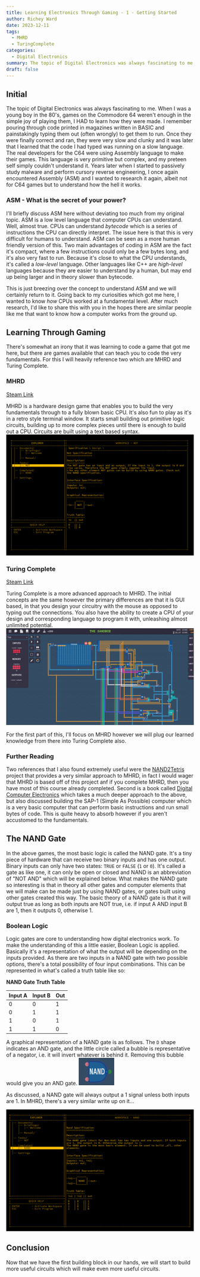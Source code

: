 ```yaml
---
title: Learning Electronics Through Gaming - 1 - Getting Started
author: Richey Ward
date: 2023-12-11
tags:
  - MHRD
  - TuringComplete
categories:
  - Digital Electronics
summary: The topic of Digital Electronics was always fascinating to me.  When I...
draft: false
---
```


## Initial
The topic of Digital Electronics was always fascinating to me.  When I was a young boy in the 80's, games on the Commodore 64 weren't enough in the simple joy of playing them, I HAD to learn how they were made.  I remember pouring through code printed in magazines written in BASIC and painstakingly typing them out (often wrongly) to get them to run. Once they were finally correct and ran, they were very slow and clunky and it was later that I learned that the code I had typed was running on a slow language. The real developers for the C64 were using Assembly language to make their games.  This language is very primitive but complex, and my preteen self simply couldn't understand it.  Years later when I started to passively study malware and perform cursory reverse engineering, I once again encountered Assembly (ASM) and I wanted to research it again, albeit not for C64 games but to understand how the hell it works.

### ASM - What is the secret of your power?
I'll briefly discuss ASM here without deviating too much from my original topic. ASM is a low level language that computer CPUs can understand.  Well, almost true. CPUs can understand *bytecode* which is a series of instructions the CPU can directly interpret. The issue here is that this is very difficult for humans to understand.  ASM can be seen as a more human friendly version of this. Two main advantages of coding in ASM are the fact it's compact, where a few instructions could only be a few bytes long, and it's also very fast to run.  Because it's close to what the CPU understands, it's called a *low-level* language.  Other languages like C++ are *high-level* languages because they are easier to understand by a human, but may end up being larger and in theory slower than bytecode.

This is just breezing over the concept to understand ASM and we will certainly return to it. Going back to my curiosities which got me here, I wanted to know *how* CPUs worked at a fundamental level.  After much research, I'd like to share this with you in the hopes there are similar people like me that want to know how a computer works from the ground up.

## Learning Through Gaming
There's somewhat an irony that it was learning to code a game that got me here, but there are games available that can teach you to code the very fundamentals.  For this I will heavily reference two which are MHRD and Turing Complete.

### MHRD
[Steam Link](https://store.steampowered.com/app/576030/MHRD/)

MHRD is a hardware design game that enables you to build the very fundamentals through to a fully blown basic CPU. It's also fun to play as it's in a retro style terminal window. It starts small building out primitive logic circuits, building up to more complex pieces until there is enough to build out a CPU. Circuits are built using a text based syntax. 
![](mhrd.png)

### Turing Complete
[Steam Link](https://store.steampowered.com/app/1444480/Turing_Complete/)

Turing Complete is a more advanced approach to MHRD. The initial concepts are the same however the primary differences are that it is GUI based, in that you design your circuitry with the mouse as opposed to typing out the connections.  You also have the ability to create a CPU of your design and corresponding language to program it with, unleashing almost unlimited potential. 
![](turing-complete.png)

For the first part of this, I'll focus on MHRD however we will plug our learned knowledge from there into Turing Complete also.
### Further Reading
Two references that I also found extremely useful were the [NAND2Tetris](https://www.nand2tetris.org/) project that provides a very similar approach to MHRD, in fact I would wager that MHRD is based off of this project anf if you complete MHRD, then you have most of this course already completed.  Second is a book called [Digital Computer Electronics](https://archive.org/details/367026792DigitalComputerElectronicsAlbertPaulMalvinoAndJeraldABrownPdf1) which takes a much deeper approach to the above, but also discussed building the SAP-1 (Simple As Possible) computer which is a very basic computer that can perform basic instructions and run small bytes of code.  This is quite heavy to absorb however if you aren't accustomed to the fundamentals.

## The NAND Gate
In the above games, the most basic logic is called the NAND gate.  It's a tiny piece of hardware that can receive two binary inputs and has one output.  Binary inputs can only have two states: `TRUE` or `FALSE` (`1` or `0`).  It's called a gate as like one, it can only be open or closed and NAND is an abbreviation of "NOT AND" which will be explained below.  What makes the NAND gate so interesting is that in theory all other gates and computer elements that we will make can be made just by using NAND gates, or gates built using other gates created this way.  The basic theory of a NAND gate is that it will output true as long as both inputs are NOT true, i.e. if input A AND input B are 1, then it outputs 0, otherwise 1. 

### Boolean Logic
Logic gates are core to understanding how digital electronics work. To make the understanding of this a little easier, Boolean Logic is applied. Basically it's a representation of what the output will be depending on the inputs provided.  As there are two inputs in a NAND gate with two possible options, there's a total possibility of four input combinations.  This can be represented in what's called a truth table like so:

**NAND Gate Truth Table**

| Input A | Input B | Out |
| ------- | ------- | --- |
| 0       | 0       | 1   |
| 0       | 1       | 1   |
| 1       | 0       | 1   |
| 1       | 1       | 0   |

A graphical representation of a NAND gate is as follows.  The `D` shape indicates an AND gate, and the little circle called a bubble is representative of a negator, i.e. it will invert whatever is behind it. Removing this bubble would give you an AND gate.
![](nand%20symbol.png)

As discussed, a NAND gate will always output a 1 signal unless both inputs are 1.  In MHRD, there's a very similar write up on it...

![](mhrd-nand.png)


## Conclusion

Now that we have the first building block in our hands, we will start to build more useful circuits which will make even more useful circuits.